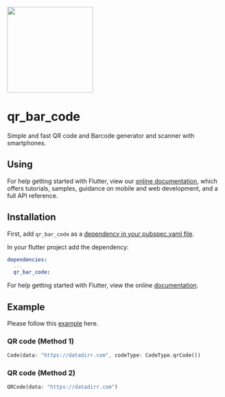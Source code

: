 [<img src="https://datadirr.com/datadirr.png" width="200" />](https://datadirr.com)

# qr_bar_code

Simple and fast QR code and Barcode generator and scanner with smartphones.

## Using

For help getting started with Flutter, view our
[online documentation](https://pub.dev/documentation/qr_bar_code/latest), which offers tutorials,
samples, guidance on mobile and web development, and a full API reference.

## Installation

First, add `qr_bar_code` as a [dependency in your pubspec.yaml file](https://flutter.dev/docs/development/platform-integration/platform-channels).

In your flutter project add the dependency:

```yml
dependencies:
  ...
  qr_bar_code:
```

For help getting started with Flutter, view the online
[documentation](https://flutter.io/).


## Example

Please follow this [example](https://github.com/datadirr/qr_bar_code/tree/master/example) here.


### QR code (Method 1)

```dart
Code(data: "https://datadirr.com", codeType: CodeType.qrCode())
```

### QR code (Method 2)

```dart
QRCode(data: "https://datadirr.com")
```